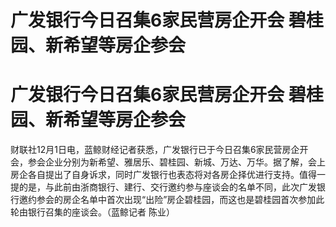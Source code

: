 # 广发银行今日召集6家民营房企开会 碧桂园、新希望等房企参会

# 广发银行今日召集6家民营房企开会 碧桂园、新希望等房企参会

财联社12月1日电，蓝鲸财经记者获悉，广发银行已于今日召集6家民营房企开会，参会企业分别为新希望、雅居乐、碧桂园、新城、万达、万华。据了解，会上房企各自提出了自身诉求，同时广发银行也表态将对各房企择优进行支持。值得一提的是，与此前由浙商银行、建行、交行邀约参与座谈会的名单不同，此次广发银行邀约参会的房企名单中首次出现“出险”房企碧桂园，而这也是碧桂园首次参加此轮由银行召集的座谈会。（蓝鲸记者
陈业）


